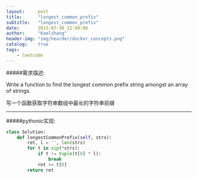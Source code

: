 ```yaml
---
layout:     post
title:      "longest_common_prefix"
subtitle:   "longest_common_prefix"
date:       2015-07-30 22:00:00
author:     "Kaelzhang"
header-img: "img/hearder/docker_concepts.png"
catalog:    true
tags:
    - leetcode
---
```


#####需求描述:

Write a function to find the longest common prefix string amongst an array of strings.

写一个函数获取字符串数组中最长的字符串前缀

***
#####pythonic实现:
~~~python
class Solution:
    def longestCommonPrefix(self, strs):
        ret, l = '', len(strs)
        for t in zip(*strs):
            if t != tuple(t[0] * l):
                break
            ret += t[0]
        return ret
~~~

